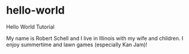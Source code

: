 # hello-world
Hello World Tutorial

My name is Robert Schell and I live in Illinois with my wife and children.  I enjoy summertime and lawn games (especially Kan Jam)!

